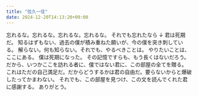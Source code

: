 ```yaml
---
title: "弦久一佳"
date: 2024-12-20T14:13:20+09:00
---
```

忘れるな。忘れるな。忘れるな。忘れるな。
それでも忘れたなら
↓
君は死期だ。
知るはずもない、過去の僕が積み重ねた願いが、今の僕を突き刺している。
解らない。何も知らない。それでも、やるべきことは。
やりたいことは、ここにある。
僕は死期になった。
その記憶ですらも、もう長くはないだろう。
だから、いつかここを訪れる者に、僕ではない君に、この部屋の全てを贈る。
これはただの自己満足だ。だからどうするかは君の自由だ。要らないからと爆破したってかまわない。
それでも、この部屋を見つけ、この文を読んでくれた君に感謝する。
ありがとう。
